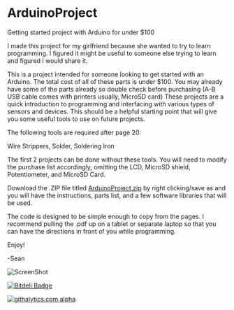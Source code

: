 ArduinoProject
==============

Getting started project with Arduino for under $100

I made this project for my girlfriend because she wanted to try to learn programming. I figured it might be useful to someone else trying to learn and figured I would share it.

This is a project intended for someone looking to get started with an Arduino. The total cost of all of these parts is under $100. You may already have some of the parts already so double check before purchasing (A-B USB cable comes with printers usually, MicroSD card) These projects are a quick introduction to programming and interfacing with various types of sensors and devices. This should be a helpful starting point that will give you some useful tools to use on future projects.

The following tools are required after page 20:

Wire Strippers, Solder, Soldering Iron

The first 2 projects can be done without these tools. You will need to modify the purchase list accordingly, omitting the LCD, MicroSD shield, Potentiometer, and MicroSD Card.

Download the .ZIP file titled [ArduinoProject.zip](https://github.com/xconverge/ArduinoProject/raw/master/ArduinoProject.zip) by right clicking/save as and you will have the instructions, parts list, and a few software libraries that will be used.

The code is designed to be simple enough to copy from the pages. I recommend pulling the .pdf up on a tablet or separate laptop so that you can have the directions in front of you while programming.

Enjoy!

-Sean

![ScreenShot](https://raw.github.com/xconverge/ArduinoProject/master/Source%20Files/ArduinoPic.jpg)

[![Bitdeli Badge](https://d2weczhvl823v0.cloudfront.net/xconverge/ArduinoProject/trend.png)](https://bitdeli.com/free "Bitdeli Badge")

[![githalytics.com alpha](https://cruel-carlota.pagodabox.com/8978a6358f35462c1510a9bc6d800713 "githalytics.com")](http://githalytics.com/xconverge/ArduinoProject)

